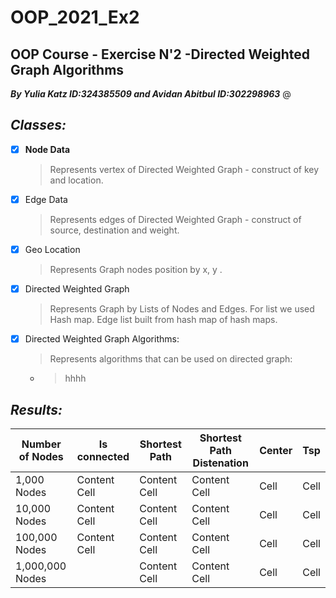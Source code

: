 # OOP_2021_Ex2
## OOP Course - Exercise N'2 -Directed Weighted Graph Algorithms
***By Yulia Katz ID:324385509  and Avidan Abitbul ID:302298963***
@ 

## ***Classes:***
- [x] **Node Data**
  > Represents vertex of Directed Weighted Graph - construct of key and location.
- [x] Edge Data
  > Represents edges of Directed Weighted Graph - construct of source, destination and weight.
- [x] Geo Location
  > Represents Graph nodes position by x, y .
- [x] Directed Weighted Graph
  > Represents Graph by Lists of Nodes and Edges. For list we used Hash map. Edge list built from hash map of hash maps.
- [x] Directed Weighted Graph Algorithms:
  > Represents algorithms that can be used on directed graph:
    - > hhhh




## ***Results:***

| Number of Nodes  | Is connected | Shortest Path  | Shortest Path Distenation | Center | Tsp |
| ---------------  | ------------ | -------------  | ------------------------- | -------|-----|
|   1,000 Nodes    | Content Cell |  Content Cell  | Content Cell              | Cell   | Cell|
|   10,000 Nodes   | Content Cell |  Content Cell  | Content Cell              | Cell   | Cell|
|  100,000 Nodes   | Content Cell |  Content Cell  | Content Cell              | Cell   | Cell|
| 1,000,000 Nodes  |              |  Content Cell  | Content Cell              | Cell   | Cell|


